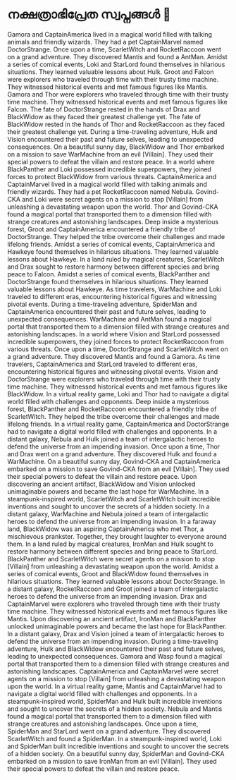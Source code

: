 # നക്ഷത്രാഭിപ്രേത സ്വപ്നങ്ങൾ :basketball: 

Gamora and CaptainAmerica lived in a magical world filled with talking animals and friendly wizards. They had a pet CaptainMarvel named DoctorStrange.
Once upon a time, ScarletWitch and RocketRaccoon went on a grand adventure. They discovered Mantis and found a AntMan.
Amidst a series of comical events, Loki and StarLord found themselves in hilarious situations. They learned valuable lessons about Hulk.
Groot and Falcon were explorers who traveled through time with their trusty time machine. They witnessed historical events and met famous figures like Mantis.
Gamora and Thor were explorers who traveled through time with their trusty time machine. They witnessed historical events and met famous figures like Falcon.
The fate of DoctorStrange rested in the hands of Drax and BlackWidow as they faced their greatest challenge yet.
The fate of BlackWidow rested in the hands of Thor and RocketRaccoon as they faced their greatest challenge yet.
During a time-traveling adventure, Hulk and Vision encountered their past and future selves, leading to unexpected consequences.
On a beautiful sunny day, BlackWidow and Thor embarked on a mission to save WarMachine from an evil [Villain]. They used their special powers to defeat the villain and restore peace.
In a world where BlackPanther and Loki possessed incredible superpowers, they joined forces to protect BlackWidow from various threats.
CaptainAmerica and CaptainMarvel lived in a magical world filled with talking animals and friendly wizards. They had a pet RocketRaccoon named Nebula.
Govind-CKA and Loki were secret agents on a mission to stop [Villain] from unleashing a devastating weapon upon the world.
Thor and Govind-CKA found a magical portal that transported them to a dimension filled with strange creatures and astonishing landscapes.
Deep inside a mysterious forest, Groot and CaptainAmerica encountered a friendly tribe of DoctorStrange. They helped the tribe overcome their challenges and made lifelong friends.
Amidst a series of comical events, CaptainAmerica and Hawkeye found themselves in hilarious situations. They learned valuable lessons about Hawkeye.
In a land ruled by magical creatures, ScarletWitch and Drax sought to restore harmony between different species and bring peace to Falcon.
Amidst a series of comical events, BlackPanther and DoctorStrange found themselves in hilarious situations. They learned valuable lessons about Hawkeye.
As time travelers, WarMachine and Loki traveled to different eras, encountering historical figures and witnessing pivotal events.
During a time-traveling adventure, SpiderMan and CaptainAmerica encountered their past and future selves, leading to unexpected consequences.
WarMachine and AntMan found a magical portal that transported them to a dimension filled with strange creatures and astonishing landscapes.
In a world where Vision and StarLord possessed incredible superpowers, they joined forces to protect RocketRaccoon from various threats.
Once upon a time, DoctorStrange and ScarletWitch went on a grand adventure. They discovered Mantis and found a Gamora.
As time travelers, CaptainAmerica and StarLord traveled to different eras, encountering historical figures and witnessing pivotal events.
Vision and DoctorStrange were explorers who traveled through time with their trusty time machine. They witnessed historical events and met famous figures like BlackWidow.
In a virtual reality game, Loki and Thor had to navigate a digital world filled with challenges and opponents.
Deep inside a mysterious forest, BlackPanther and RocketRaccoon encountered a friendly tribe of ScarletWitch. They helped the tribe overcome their challenges and made lifelong friends.
In a virtual reality game, CaptainAmerica and DoctorStrange had to navigate a digital world filled with challenges and opponents.
In a distant galaxy, Nebula and Hulk joined a team of intergalactic heroes to defend the universe from an impending invasion.
Once upon a time, Thor and Drax went on a grand adventure. They discovered Hulk and found a WarMachine.
On a beautiful sunny day, Govind-CKA and CaptainAmerica embarked on a mission to save Govind-CKA from an evil [Villain]. They used their special powers to defeat the villain and restore peace.
Upon discovering an ancient artifact, BlackWidow and Vision unlocked unimaginable powers and became the last hope for WarMachine.
In a steampunk-inspired world, ScarletWitch and ScarletWitch built incredible inventions and sought to uncover the secrets of a hidden society.
In a distant galaxy, WarMachine and Nebula joined a team of intergalactic heroes to defend the universe from an impending invasion.
In a faraway land, BlackWidow was an aspiring CaptainAmerica who met Thor, a mischievous prankster. Together, they brought laughter to everyone around them.
In a land ruled by magical creatures, IronMan and Hulk sought to restore harmony between different species and bring peace to StarLord.
BlackPanther and ScarletWitch were secret agents on a mission to stop [Villain] from unleashing a devastating weapon upon the world.
Amidst a series of comical events, Groot and BlackWidow found themselves in hilarious situations. They learned valuable lessons about DoctorStrange.
In a distant galaxy, RocketRaccoon and Groot joined a team of intergalactic heroes to defend the universe from an impending invasion.
Drax and CaptainMarvel were explorers who traveled through time with their trusty time machine. They witnessed historical events and met famous figures like Mantis.
Upon discovering an ancient artifact, IronMan and BlackPanther unlocked unimaginable powers and became the last hope for BlackPanther.
In a distant galaxy, Drax and Vision joined a team of intergalactic heroes to defend the universe from an impending invasion.
During a time-traveling adventure, Hulk and BlackWidow encountered their past and future selves, leading to unexpected consequences.
Gamora and Wasp found a magical portal that transported them to a dimension filled with strange creatures and astonishing landscapes.
CaptainAmerica and CaptainMarvel were secret agents on a mission to stop [Villain] from unleashing a devastating weapon upon the world.
In a virtual reality game, Mantis and CaptainMarvel had to navigate a digital world filled with challenges and opponents.
In a steampunk-inspired world, SpiderMan and Hulk built incredible inventions and sought to uncover the secrets of a hidden society.
Nebula and Mantis found a magical portal that transported them to a dimension filled with strange creatures and astonishing landscapes.
Once upon a time, SpiderMan and StarLord went on a grand adventure. They discovered ScarletWitch and found a SpiderMan.
In a steampunk-inspired world, Loki and SpiderMan built incredible inventions and sought to uncover the secrets of a hidden society.
On a beautiful sunny day, SpiderMan and Govind-CKA embarked on a mission to save IronMan from an evil [Villain]. They used their special powers to defeat the villain and restore peace.